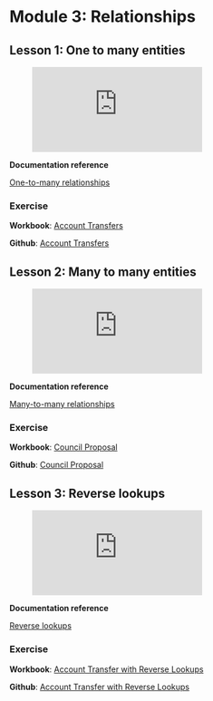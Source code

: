 # Module 3: Relationships

## Lesson 1: One to many entities

<figure class="video_container">
  <iframe src="https://www.youtube.com/embed/7ApycKhiPTw" frameborder="0" allowfullscreen="true"></iframe>
</figure>

**Documentation reference**

[One-to-many relationships](/create/graphql.md)

### Exercise
**Workbook**: [Account Transfers](/assets/pdf/Account_Transfers.pdf)

**Github**: [Account Transfers](https://github.com/subquery/tutorials-account-transfers)

## Lesson 2: Many to many entities

<figure class="video_container">
  <iframe src="https://www.youtube.com/embed/TKsJ6FQGrEs" frameborder="0" allowfullscreen="true"></iframe>
</figure>

**Documentation reference**

[Many-to-many relationships](/create/graphql.md)

### Exercise
**Workbook**: [Council Proposal](/assets/pdf/Council_Proposal.pdf)

**Github**: [Council Proposal](https://github.com/subquery/tutorials-council-proposals)

## Lesson 3: Reverse lookups

<figure class="video_container">
  <iframe src="https://www.youtube.com/embed/4BllEtKEf9s" frameborder="0" allowfullscreen="true"></iframe>
</figure>

**Documentation reference**

[Reverse lookups](/create/graphql.md)

### Exercise
**Workbook**: [Account Transfer with Reverse Lookups](/assets/pdf/Account_Transfer_with_Reverse_Lookups)

**Github**: [Account Transfer with Reverse Lookups](https://github.com/subquery/tutorials-account-transfer-reverse-lookups)

